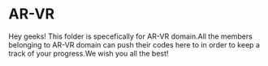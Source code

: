 # AR-VR 

Hey geeks! This folder is specefically for AR-VR domain.All the members belonging to AR-VR domain can push their codes here to in order to keep a track of your progress.We wish you all the best!

